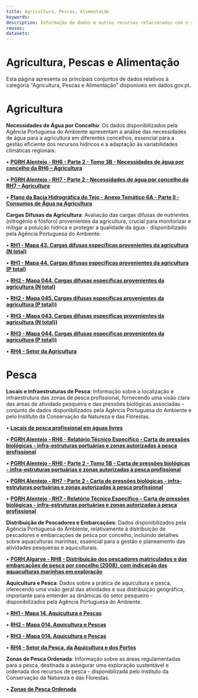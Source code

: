 ```yaml
---
title: Agricultura, Pescas, Alimentação
keywords:
description: Informação de dados e outros recursos relacionados com o sector da Agricultura, Pescas, Alimentação.
reuses:
datasets:
---
```

# Agricultura, Pescas e Alimentação

Esta página apresenta os principais conjuntos de dados relativos à categoria "Agricultura, Pescas e Alimentação" disponíveis em dados.gov.pt. 

# Agricultura

**Necessidades de Água por Concelho**: Os dados disponibilizados pela Agência Portuguesa do Ambiente apresentam a análise das necessidades de água para a agricultura em diferentes concelhos, essencial para a gestão eficiente dos recursos hídricos e a adaptação às variabilidades climáticas regionais.

•	[**PGRH Alentejo - RH6 - Parte 2 - Tomo 3B - Necessidades de água por concelho da RH6 – Agricultura**](https://dados.gov.pt/pt/datasets/pgrh-alentejo-rh6-parte-2-tomo-3b-necessidades-de-agua-por-concelho-da-rh6-agricultura/)

•	[**PGRH Alentejo - RH7 - Parte 2 - Necessidades de água por concelho da RH7 – Agricultura**](https://dados.gov.pt/pt/datasets/pgrh-alentejo-rh7-parte-2-necessidades-de-agua-por-concelho-da-rh7-agricultura/)

•	[**Plano da Bacia Hidrográfica do Tejo - Anexo Temático 6A - Parte II - Consumos de Água na Agricultura**](https://dados.gov.pt/pt/datasets/plano-da-bacia-hidrografica-do-tejo-anexo-tematico-6a-parte-ii-consumos-de-agua-na-agricultura/)



**Cargas Difusas da Agricultura**: Avaliação das cargas difusas de nutrientes (nitrogénio e fósforo) provenientes da agricultura, crucial para monitorizar e mitigar a poluição hídrica e proteger a qualidade da água - disponibilizado pela Agência Portuguesa do Ambiente.

•	[**RH1 - Mapa 43. Cargas difusas específicas provenientes da agricultura (N total)**]( https://dados.gov.pt/pt/datasets/rh1-mapa-43-cargas-difusas-especificas-provenientes-da-agricultura-n-total/)

•	[**RH1 - Mapa 44. Cargas difusas específicas provenientes da agricultura (P total)**](https://dados.gov.pt/pt/datasets/rh1-mapa-44-cargas-difusas-especificas-provenientes-da-agricultura-p-total/)

•	[**RH2 - Mapa 044. Cargas difusas específicas provenientes da agricultura (N total)**](https://dados.gov.pt/pt/datasets/rh2-mapa-044-cargas-difusas-especificas-provenientes-da-agricultura-n-total/)

•	[**RH2 - Mapa 045. Cargas difusas específicas provenientes da agricultura (P total))**]( https://dados.gov.pt/pt/datasets/rh2-mapa-045-cargas-difusas-especificas-provenientes-da-agricultura-p-total/)

•	[**RH3 - Mapa 043. Cargas difusas específicas provenientes da agricultura (N total))**]( https://dados.gov.pt/pt/datasets/rh3-mapa-043-cargas-difusas-especificas-provenientes-da-agricultura-n-total/)

•	[**RH3 - Mapa 044. Cargas difusas específicas provenientes da agricultura (P total))**]( https://dados.gov.pt/pt/datasets/rh3-mapa-044-cargas-difusas-especificas-provenientes-da-agricultura-p-total/)

•	[**RH4 - Setor da Agricultura**](https://dados.gov.pt/pt/datasets/rh4-setor-da-agricultura/)


# Pesca

**Locais e Infraestruturas de Pesca**: Informação sobre a localização e infraestrutura das zonas de pesca profissional, fornecendo uma visão clara das áreas de atividade pesqueira e das pressões biológicas associadas - conjunto de dados disponibilizados pela Agência Portuguesa do Ambiente e pelo Instituto da Conservação da Natureza e das Florestas.

•	[**Locais de pesca profissional em águas livres**](https://dados.gov.pt/pt/datasets/locais-de-pesca-profissional-em-aguas-livres/)

•	[**PGRH Alentejo - RH6 - Relatório Técnico Específico - Carta de pressões biológicas - infra-estruturas portuárias e zonas autorizadas à pesca profissional**](https://dados.gov.pt/pt/datasets/pgrh-alentejo-rh6-relatorio-tecnico-especifico-carta-de-pressoes-biologicas-infra-estruturas-portuarias-e-zonas-autorizadas-a-pesca-profissional/)

•	[**PGRH Alentejo - RH6 - Parte 2 - Tomo 5B - Carta de pressões biológicas - infra-estruturas portuárias e zonas autorizadas à pesca profissional**](https://dados.gov.pt/pt/datasets/pgrh-alentejo-rh6-parte-2-tomo-5b-carta-de-pressoes-biologicas-infra-estruturas-portuarias-e-zonas-autorizadas-a-pesca-profissional/)

•	[**PGRH Alentejo - RH7 - Parte 2 - Carta de pressões biológicas - infra-estruturas portuárias e zonas autorizadas à pesca profissional**](https://dados.gov.pt/pt/datasets/pgrh-alentejo-rh7-parte-2-carta-de-pressoes-biologicas-infra-estruturas-portuarias-e-zonas-autorizadas-a-pesca-profissional/)

•	[**PGRH Alentejo - RH7 - Relatório Técnico Específico – Carta de pressões biológicas - infra-estruturas portuárias e zonas autorizadas à pesca profissional**](https://dados.gov.pt/pt/datasets/pgrh-alentejo-rh7-relatorio-tecnico-especifico-carta-de-pressoes-biologicas-infra-estruturas-portuarias-e-zonas-autorizadas-a-pesca-profissional/)

**Distribuição de Pescadores e Embarcações**: Dados disponibilizados pela Agência Portuguesa do Ambiente, relativamente à distribuição de pescadores e embarcações de pesca por concelho, incluindo detalhes sobre aquaculturas marinhas, essencial para a gestão e planeamento das atividades pesqueiras e aquiculturais.

•	[**PGRH Algarve - RH8 - Distribuição dos pescadores matriculados e das embarcações de pesca por concelho (2008), com indicação das aquaculturas marinhas em exploração**](https://dados.gov.pt/pt/datasets/pgrh-algarve-rh8-distribuicao-dos-pescadores-matriculados-e-das-embarcacoes-de-pesca-por-concelho-2008-com-indicacao-das-aquaculturas-marinhas-em-exploracao/)

**Aquicultura e Pesca**: Dados sobre a prática de aquicultura e pesca, oferecendo uma visão geral das atividades e sua distribuição geográfica, importante para entender as dinâmicas do setor pesqueiro - disponibilizados pela Agência Portuguesa do Ambiente.

•	[**RH1 - Mapa 14. Aquicultura e Pescas**](https://dados.gov.pt/pt/datasets/rh1-mapa-14-aquicultura-e-pescas/)

•	[**RH2 - Mapa 014. Aquicultura e Pescas**](https://dados.gov.pt/pt/datasets/rh2-mapa-014-aquicultura-e-pescas/)

•	[**RH3 - Mapa 014. Aquicultura e Pescas**](https://dados.gov.pt/pt/datasets/rh3-mapa-014-aquicultura-e-pescas/)

•	[**RH4 - Setor da Pesca, da Aquicultura e dos Portos**](https://dados.gov.pt/pt/datasets/rh4-setor-da-pesca-da-aquicultura-e-dos-portos/)

**Zonas de Pesca Ordenada**: Informação sobre as áreas regulamentadas para a pesca, destinada a assegurar uma exploração sustentável e ordenada dos recursos de pesca - disponibilizada pelo Instituto da Conservação da Natureza e das Florestas.

•	[**Zonas de Pesca Ordenada**](https://dados.gov.pt/pt/datasets/zonas-de-pesca-ordenada/)
